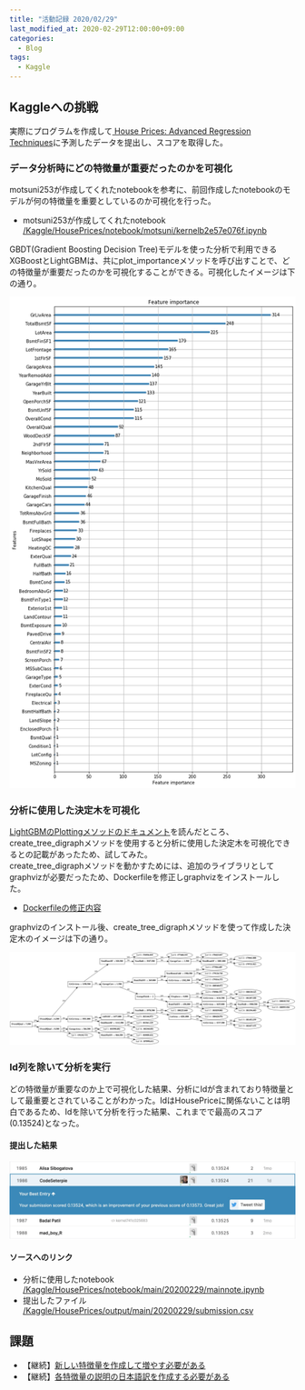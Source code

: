 ```yaml
---
title: "活動記録 2020/02/29"
last_modified_at: 2020-02-29T12:00:00+09:00
categories:
  - Blog
tags:
  - Kaggle
---
```


## Kaggleへの挑戦
実際にプログラムを作成して[
House Prices: Advanced Regression Techniques](https://www.kaggle.com/c/house-prices-advanced-regression-techniques/overview)に予測したデータを提出し、スコアを取得した。  

### データ分析時にどの特徴量が重要だったのかを可視化
motsuni253が作成してくれたnotebookを参考に、前回作成したnotebookのモデルが何の特徴量を重要としているのか可視化を行った。  

* motsuni253が作成してくれたnotebook  
[/Kaggle/HousePrices/notebook/motsuni/kernelb2e57e076f.ipynb](https://github.com/CodeSeterpie/CodeSeterpie/blob/develop/Kaggle/HousePrices/notebook/motsuni/kernelb2e57e076f.ipynb)

GBDT(Gradient Boosting Decision Tree)モデルを使った分析で利用できるXGBoostとLightGBMは、共にplot_importanceメソッドを呼び出すことで、どの特徴量が重要だったのかを可視化することができる。可視化したイメージは下の通り。

<img src="/assets/images/posts/report_20200229/分析で重要だった特徴量.png" witdh="500">

### 分析に使用した決定木を可視化
[LightGBMのPlottingメソッドのドキュメント](https://lightgbm.readthedocs.io/en/latest/Python-API.html#plotting)を読んだところ、create_tree_digraphメソッドを使用すると分析に使用した決定木を可視化できるとの記載があったため、試してみた。  
create_tree_digraphメソッドを動かすためには、追加のライブラリとしてgraphvizが必要だったため、Dockerfileを修正しgraphvizをインストールした。
* [Dockerfileの修正内容](https://github.com/CodeSeterpie/CodeSeterpie/commit/d4f7e9738de2e265de9e8d1f77068765c63a9121#diff-70c658252bb41ca6c616247f6af9d442)

graphvizのインストール後、create_tree_digraphメソッドを使って作成した決定木のイメージは下の通り。

<img src="/assets/images/posts/report_20200229/決定木イメージ.svg">

### Id列を除いて分析を実行
どの特徴量が重要なのか上で可視化した結果、分析にIdが含まれており特徴量として最重要とされていることがわかった。IdはHousePriceに関係ないことは明白であるため、Idを除いて分析を行った結果、これまでで最高のスコア(0.13524)となった。  

#### 提出した結果

<img src="/assets/images/posts/report_20200229/HousePriceScore_20200229.jpg" width="800">

#### ソースへのリンク
* 分析に使用したnotebook  
[/Kaggle/HousePrices/notebook/main/20200229/mainnote.ipynb](https://github.com/CodeSeterpie/CodeSeterpie/blob/develop/Kaggle/HousePrices/notebook/main/20200229/mainnote.ipynb)
* 提出したファイル  
[/Kaggle/HousePrices/output/main/20200229/submission.csv](https://github.com/CodeSeterpie/CodeSeterpie/blob/develop/Kaggle/HousePrices/output/main/20200229/submission.csv)

## 課題
* 【継続】[新しい特徴量を作成して増やす必要がある](https://github.com/CodeSeterpie/CodeSeterpie/issues/39)
* 【継続】[各特徴量の説明の日本語訳を作成する必要がある](https://github.com/CodeSeterpie/CodeSeterpie/issues/40)
